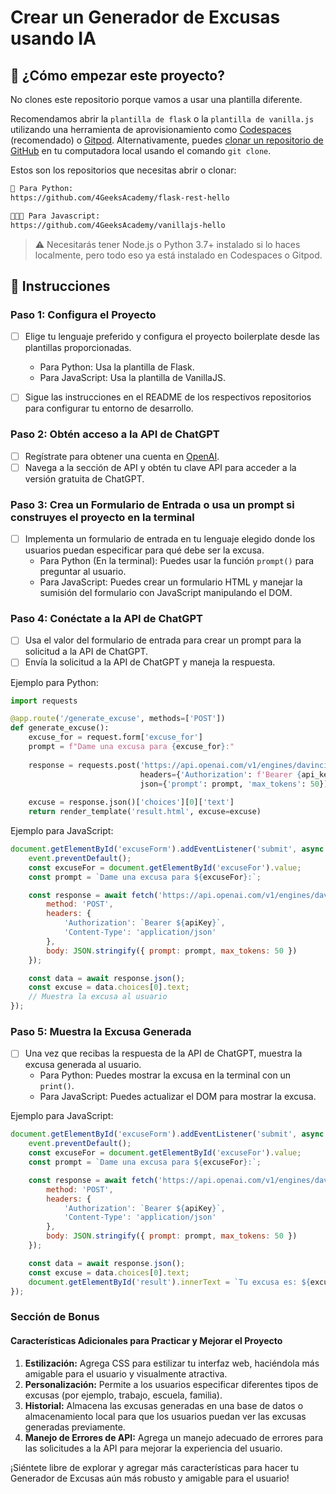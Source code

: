 <!-- hide -->
# Crear un Generador de Excusas usando IA
<!-- endhide -->

<onlyfor saas="true" withBanner="false">

## 🌱 ¿Cómo empezar este proyecto?

No clones este repositorio porque vamos a usar una plantilla diferente.

Recomendamos abrir la `plantilla de flask` o la `plantilla de vanilla.js` utilizando una herramienta de aprovisionamiento como [Codespaces](https://4geeks.com/es/lesson/tutorial-de-github-codespaces) (recomendado) o [Gitpod](https://4geeks.com/es/lesson/como-utilizar-gitpod). Alternativamente, puedes [clonar un repositorio de GitHub](https://4geeks.com/es/how-to/como-clonar-un-repositorio-de-github) en tu computadora local usando el comando `git clone`.

Estos son los repositorios que necesitas abrir o clonar:

```txt
🐍 Para Python:
https://github.com/4GeeksAcademy/flask-rest-hello

👩🏽‍💻 Para Javascript:
https://github.com/4GeeksAcademy/vanillajs-hello
```

> ⚠ Necesitarás tener Node.js o Python 3.7+ instalado si lo haces localmente, pero todo eso ya está instalado en Codespaces o Gitpod.

</onlyfor>

## 📝 Instrucciones

### Paso 1: Configura el Proyecto

- [ ] Elige tu lenguaje preferido y configura el proyecto boilerplate desde las plantillas proporcionadas.
   - Para Python: Usa la plantilla de Flask.
   - Para JavaScript: Usa la plantilla de VanillaJS.
   
- [ ] Sigue las instrucciones en el README de los respectivos repositorios para configurar tu entorno de desarrollo.

### Paso 2: Obtén acceso a la API de ChatGPT

- [ ] Regístrate para obtener una cuenta en [OpenAI](https://www.openai.com/).
- [ ] Navega a la sección de API y obtén tu clave API para acceder a la versión gratuita de ChatGPT.

### Paso 3: Crea un Formulario de Entrada o usa un prompt si construyes el proyecto en la terminal

- [ ] Implementa un formulario de entrada en tu lenguaje elegido donde los usuarios puedan especificar para qué debe ser la excusa.
   - Para Python (En la terminal): Puedes usar la función `prompt()` para preguntar al usuario.
   - Para JavaScript: Puedes crear un formulario HTML y manejar la sumisión del formulario con JavaScript manipulando el DOM.

### Paso 4: Conéctate a la API de ChatGPT

- [ ] Usa el valor del formulario de entrada para crear un prompt para la solicitud a la API de ChatGPT.
- [ ] Envía la solicitud a la API de ChatGPT y maneja la respuesta.

Ejemplo para Python:
```python
import requests

@app.route('/generate_excuse', methods=['POST'])
def generate_excuse():
    excuse_for = request.form['excuse_for']
    prompt = f"Dame una excusa para {excuse_for}:"
    
    response = requests.post('https://api.openai.com/v1/engines/davinci-codex/completions', 
                             headers={'Authorization': f'Bearer {api_key}'}, 
                             json={'prompt': prompt, 'max_tokens': 50})
    
    excuse = response.json()['choices'][0]['text']
    return render_template('result.html', excuse=excuse)
```

Ejemplo para JavaScript:
```javascript
document.getElementById('excuseForm').addEventListener('submit', async (event) => {
    event.preventDefault();
    const excuseFor = document.getElementById('excuseFor').value;
    const prompt = `Dame una excusa para ${excuseFor}:`;

    const response = await fetch('https://api.openai.com/v1/engines/davinci-codex/completions', {
        method: 'POST',
        headers: {
            'Authorization': `Bearer ${apiKey}`,
            'Content-Type': 'application/json'
        },
        body: JSON.stringify({ prompt: prompt, max_tokens: 50 })
    });

    const data = await response.json();
    const excuse = data.choices[0].text;
    // Muestra la excusa al usuario
});
```

### Paso 5: Muestra la Excusa Generada

- [ ] Una vez que recibas la respuesta de la API de ChatGPT, muestra la excusa generada al usuario.
   - Para Python: Puedes mostrar la excusa en la terminal con un `print()`.
   - Para JavaScript: Puedes actualizar el DOM para mostrar la excusa.

Ejemplo para JavaScript:
```javascript
document.getElementById('excuseForm').addEventListener('submit', async (event) => {
    event.preventDefault();
    const excuseFor = document.getElementById('excuseFor').value;
    const prompt = `Dame una excusa para ${excuseFor}:`;

    const response = await fetch('https://api.openai.com/v1/engines/davinci-codex/completions', {
        method: 'POST',
        headers: {
            'Authorization': `Bearer ${apiKey}`,
            'Content-Type': 'application/json'
        },
        body: JSON.stringify({ prompt: prompt, max_tokens: 50 })
    });

    const data = await response.json();
    const excuse = data.choices[0].text;
    document.getElementById('result').innerText = `Tu excusa es: ${excuse}`;
});
```

### Sección de Bonus

#### Características Adicionales para Practicar y Mejorar el Proyecto

1. **Estilización:** Agrega CSS para estilizar tu interfaz web, haciéndola más amigable para el usuario y visualmente atractiva.
2. **Personalización:** Permite a los usuarios especificar diferentes tipos de excusas (por ejemplo, trabajo, escuela, familia).
3. **Historial:** Almacena las excusas generadas en una base de datos o almacenamiento local para que los usuarios puedan ver las excusas generadas previamente.
4. **Manejo de Errores de API:** Agrega un manejo adecuado de errores para las solicitudes a la API para mejorar la experiencia del usuario.

¡Siéntete libre de explorar y agregar más características para hacer tu Generador de Excusas aún más robusto y amigable para el usuario!
